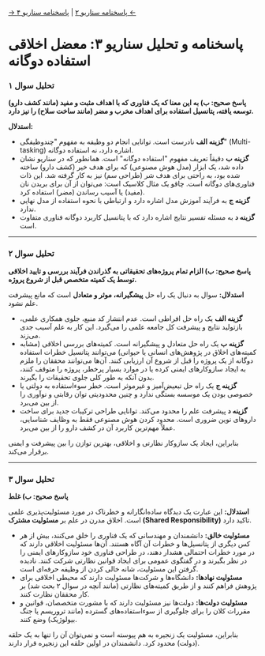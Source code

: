 [→ پاسخنامه سناریو ۲](./scenario-02-answers.md) | [پاسخنامه سناریو ۴ ←](./scenario-04-answers.md)

# پاسخنامه و تحلیل سناریو ۳: معضل اخلاقی استفاده دوگانه

### تحلیل سوال ۱

**پاسخ صحیح: ب) به این معنا که یک فناوری که با اهداف مثبت و مفید (مانند کشف دارو) توسعه یافته، پتانسیل استفاده برای اهداف مخرب و مضر (مانند ساخت سلاح) را نیز دارد.**

**استدلال:**

- **گزینه الف** نادرست است. توانایی انجام دو وظیفه به مفهوم "چندوظیفگی" (Multi-tasking) اشاره دارد، نه استفاده دوگانه.
- **گزینه ب** دقیقاً تعریف مفهوم "استفاده دوگانه" است. همانطور که در سناریو نشان داده شد، یک ابزار (مدل هوش مصنوعی) که برای هدف خیر (کشف دارو) ساخته شده بود، به راحتی برای هدف شر (طراحی سم) نیز به کار گرفته شد. این ذات فناوری‌های دوگانه است. چاقو یک مثال کلاسیک است: می‌توان از آن برای بریدن نان (مفید) یا آسیب رساندن (مضر) استفاده کرد.
- **گزینه ج** به فرآیند آموزش مدل اشاره دارد و ارتباطی با نحوه استفاده از مدل نهایی ندارد.
- **گزینه د** به مسئله تفسیر نتایج اشاره دارد که با پتانسیل کاربرد دوگانه فناوری متفاوت است.

---

### تحلیل سوال ۲

**پاسخ صحیح: ب) الزام تمام پروژه‌های تحقیقاتی به گذراندن فرآیند بررسی و تایید اخلاقی توسط یک کمیته متخصص قبل از شروع پروژه.**

**استدلال:**
سوال به دنبال یک راه حل **پیشگیرانه، موثر و متعادل** است که مانع پیشرفت علم نشود.

- **گزینه الف** یک راه حل افراطی است. عدم انتشار کد منبع، جلوی همکاری علمی، بازتولید نتایج و پیشرفت کل جامعه علمی را می‌گیرد. این کار به علم آسیب جدی می‌زند.
- **گزینه ب** یک راه حل متعادل و پیشگیرانه است. کمیته‌های بررسی اخلاقی (مشابه کمیته‌های اخلاق در پژوهش‌های انسانی یا حیوانی) می‌توانند پتانسیل خطرات استفاده دوگانه از یک پروژه را قبل از شروع آن ارزیابی کنند. آن‌ها می‌توانند محققان را ملزم به ایجاد سازوکارهای ایمنی کرده یا در موارد بسیار پرخطر، پروژه را متوقف کنند، بدون آنکه به طور کلی جلوی تحقیقات را بگیرند.
- **گزینه ج** یک راه حل تبعیض‌آمیز و غیرموثر است. خطر سوءاستفاده به دولتی یا خصوصی بودن یک موسسه بستگی ندارد و چنین محدودیتی توان رقابتی و نوآوری را از بین می‌برد.
- **گزینه د** پیشرفت علم را محدود می‌کند. توانایی طراحی ترکیبات جدید برای ساخت داروهای نوین ضروری است. محدود کردن هوش مصنوعی فقط به وظایف شناسایی، عملاً مهم‌ترین کاربرد آن در کشف دارو را از بین می‌برد.

بنابراین، ایجاد یک سازوکار نظارتی و اخلاقی، بهترین توازن را بین پیشرفت و ایمنی برقرار می‌کند.

---

### تحلیل سوال ۳

**پاسخ صحیح: ب) غلط**

**استدلال:**
این عبارت یک دیدگاه ساده‌انگارانه و خطرناک در مورد مسئولیت‌پذیری علمی است. اخلاق مدرن در علم بر **مسئولیت مشترک (Shared Responsibility)** تاکید دارد.

- **مسئولیت خالق:** دانشمندان و مهندسانی که یک فناوری را خلق می‌کنند، بیش از هر کس دیگری از پتانسیل‌ها و خطرات آن آگاه هستند. آن‌ها مسئولیت اخلاقی دارند که در مورد خطرات احتمالی هشدار دهند، در طراحی فناوری خود سازوکارهای ایمنی را در نظر بگیرند و در گفتگوی عمومی برای ایجاد قوانین نظارتی شرکت کنند. نادیده گرفتن این مسئولیت، شانه خالی کردن از وظیفه حرفه‌ای است.
- **مسئولیت نهادها:** دانشگاه‌ها و شرکت‌ها مسئولیت دارند که محیطی اخلاقی برای پژوهش فراهم کنند و از طریق کمیته‌های نظارتی (مانند آنچه در سوال ۲ بحث شد) بر کار محققان نظارت کنند.
- **مسئولیت دولت‌ها:** دولت‌ها نیز مسئولیت دارند که با مشورت متخصصان، قوانین و مقررات کلان را برای جلوگیری از سوءاستفاده‌های گسترده (مانند تروریسم یا جنگ بیولوژیک) وضع کنند.

بنابراین، مسئولیت یک زنجیره به هم پیوسته است و نمی‌توان آن را تنها به یک حلقه (دولت) محدود کرد. دانشمندان در اولین حلقه این زنجیره قرار دارند.
